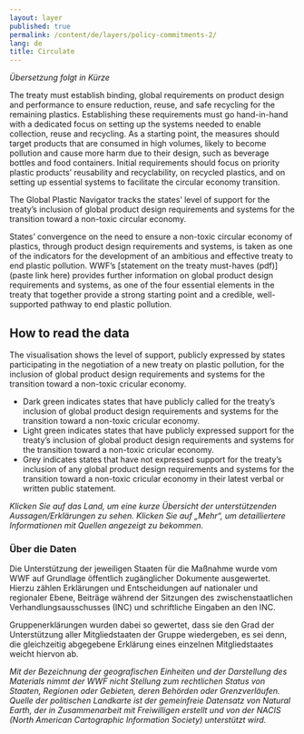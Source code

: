 ```yaml
---
layout: layer
published: true
permalink: /content/de/layers/policy-commitments-2/
lang: de
title: Circulate
---
```


_Übersetzung folgt in Kürze_

The treaty must establish binding, global requirements on product design and performance
to ensure reduction, reuse, and safe recycling for the remaining plastics. Establishing these requirements must go hand-in-hand with a dedicated focus on setting up the systems needed to enable collection, reuse and recycling. As a starting point, the measures should target products that are consumed in high volumes, likely to become pollution and cause more harm due to their design, such as beverage bottles and food containers. Initial requirements should focus on priority plastic products’ reusability and recyclability, on recycled plastics, and on setting up essential systems to facilitate the circular economy transition.

The Global Plastic Navigator tracks the states’ level of support for the treaty’s inclusion of global product design requirements and systems for the transition toward a non-toxic circular economy.

States’ convergence on the need to ensure a non-toxic circular economy of plastics, through product design requirements and systems, is taken as one of the indicators for the development of an ambitious and effective treaty to end plastic pollution. WWF’s [statement on the treaty must-haves (pdf)](paste link here) provides further information on global product design requirements and systems, as one of the four essential elements in the treaty that together provide a strong starting point and a credible, well-supported pathway to end plastic pollution.


## How to read the data

The visualisation shows the level of support, publicly expressed by states participating in the negotiation of a new treaty on plastic pollution, for the inclusion of global product design requirements and systems for the transition toward a non-toxic cricular economy.

* Dark green indicates states that have publicly called for the treaty’s inclusion of global product design requirements and systems for the transition toward a non-toxic cricular economy.
* Light green indicates states that have publicly expressed support for the treaty’s inclusion of global product design requirements and systems for the transition toward a non-toxic cricular economy.
* Grey indicates states that have not expressed support for the treaty’s inclusion of any global product design requirements and systems for the transition toward a non-toxic cricular economy in their latest verbal or written public statement.

_Klicken Sie auf das Land, um eine kurze Übersicht der unterstützenden Aussagen/Erklärungen zu sehen. Klicken Sie auf „Mehr“, um detailliertere Informationen mit Quellen angezeigt zu bekommen._

### Über die Daten

Die Unterstützung der jeweiligen Staaten für die Maßnahme wurde vom WWF auf Grundlage öffentlich zugänglicher Dokumente ausgewertet. Hierzu zählen Erklärungen und Entscheidungen auf nationaler und regionaler Ebene, Beiträge während der Sitzungen des zwischenstaatlichen Verhandlungsausschusses (INC) und schriftliche Eingaben an den INC.

Gruppenerklärungen wurden dabei so gewertet, dass sie den Grad der Unterstützung aller Mitgliedstaaten der Gruppe wiedergeben, es sei denn, die gleichzeitig abgegebene Erklärung eines einzelnen Mitgliedstaates weicht hiervon ab.

_Mit der Bezeichnung der geografischen Einheiten und der Darstellung des Materials nimmt der WWF nicht Stellung zum rechtlichen Status von Staaten, Regionen oder Gebieten, deren Behörden oder Grenzverläufen. Quelle der politischen Landkarte ist der gemeinfreie Datensatz von Natural Earth, der in Zusammenarbeit mit Freiwilligen erstellt und von der NACIS (North American Cartographic Information Society) unterstützt wird._
